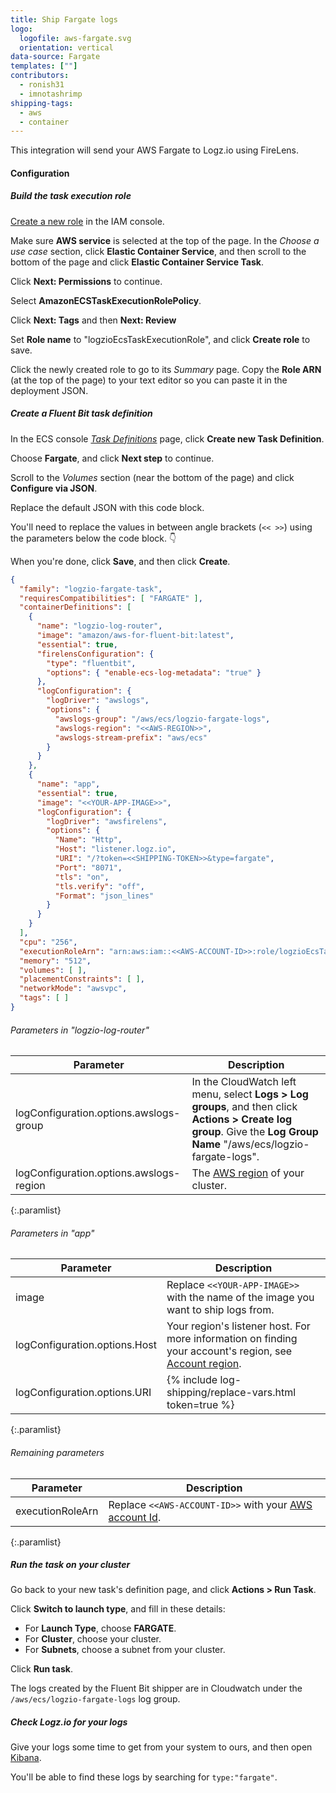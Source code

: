 ```yaml
---
title: Ship Fargate logs
logo:
  logofile: aws-fargate.svg
  orientation: vertical
data-source: Fargate
templates: [""]
contributors:
  - ronish31
  - imnotashrimp
shipping-tags:
  - aws
  - container
---
```


This integration will send your AWS Fargate to Logz.io
using FireLens.

#### Configuration

<div class="tasklist">

##### Build the task execution role

[Create a new role](https://console.aws.amazon.com/iam/home#/roles$new?step=type)
in the IAM console.

Make sure **AWS service** is selected at the top of the page.
In the _Choose a use case_ section,
click **Elastic Container Service**,
and then scroll to the bottom of the page and click **Elastic Container Service Task**.

Click **Next: Permissions** to continue.

Select **AmazonECSTaskExecutionRolePolicy**.

Click **Next: Tags** and then **Next: Review**

Set **Role name** to "logzioEcsTaskExecutionRole",
and click **Create role** to save.

Click the newly created role to go to its _Summary_ page.
Copy the **Role ARN** (at the top of the page) to your text editor
so you can paste it in the deployment JSON.

##### Create a Fluent Bit task definition

In the ECS console
[_Task Definitions_](https://eu-central-1.console.aws.amazon.com/ecs/home?region=eu-central-1#/taskDefinitions)
page,
click **Create new Task Definition**.

Choose **Fargate**,
and click **Next step** to continue.

Scroll to the _Volumes_ section
(near the bottom of the page)
and click
**Configure via JSON**.

Replace the default JSON
with this code block.

You'll need to replace the values in between angle brackets
(`<< >>`)
using the parameters below the code block. 👇

When you're done, click **Save**,
and then click **Create**.

```json
{
  "family": "logzio-fargate-task",
  "requiresCompatibilities": [ "FARGATE" ],
  "containerDefinitions": [
    {
      "name": "logzio-log-router",
      "image": "amazon/aws-for-fluent-bit:latest",
      "essential": true,
      "firelensConfiguration": {
        "type": "fluentbit",
        "options": { "enable-ecs-log-metadata": "true" }
      },
      "logConfiguration": {
        "logDriver": "awslogs",
        "options": {
          "awslogs-group": "/aws/ecs/logzio-fargate-logs",
          "awslogs-region": "<<AWS-REGION>>",
          "awslogs-stream-prefix": "aws/ecs"
        }
      }
    },
    {
      "name": "app",
      "essential": true,
      "image": "<<YOUR-APP-IMAGE>>",
      "logConfiguration": {
        "logDriver": "awsfirelens",
        "options": {
          "Name": "Http",
          "Host": "listener.logz.io",
          "URI": "/?token=<<SHIPPING-TOKEN>>&type=fargate",
          "Port": "8071",
          "tls": "on",
          "tls.verify": "off",
          "Format": "json_lines"
        }
      }
    }
  ],
  "cpu": "256",
  "executionRoleArn": "arn:aws:iam::<<AWS-ACCOUNT-ID>>:role/logzioEcsTaskExecutionRole",
  "memory": "512",
  "volumes": [ ],
  "placementConstraints": [ ],
  "networkMode": "awsvpc",
  "tags": [ ]
}
```

###### Parameters in "logzio-log-router"

| Parameter | Description |
|---|---|
| logConfiguration.options.awslogs-group | In the CloudWatch left menu, select **Logs > Log groups**, and then click **Actions > Create log group**. Give the **Log Group Name** "/aws/ecs/logzio-fargate-logs". |
| logConfiguration.options.awslogs-region | The [AWS region](https://docs.aws.amazon.com/general/latest/gr/rande.html#regional-endpoints) of your cluster. |
{:.paramlist}

###### Parameters in "app"

| Parameter | Description |
|---|---|
| image | Replace `<<YOUR-APP-IMAGE>>` with the name of the image you want to ship logs from. |
| logConfiguration.options.Host | Your region's listener host. For more information on finding your account's region, see [Account region]({{site.baseurl}}/user-guide/accounts/account-region.html). |
| logConfiguration.options.URI | {% include log-shipping/replace-vars.html token=true %} |
{:.paramlist}

###### Remaining parameters

| Parameter | Description |
|---|---|
| executionRoleArn | Replace `<<AWS-ACCOUNT-ID>>` with your [AWS account Id](https://console.aws.amazon.com/billing/home?#/account). |
{:.paramlist}

##### Run the task on your cluster

Go back to your new task's definition page,
and click **Actions > Run Task**.

Click **Switch to launch type**, and fill in these details:

* For **Launch Type**, choose **FARGATE**.
* For **Cluster**, choose your cluster.
* For **Subnets**, choose a subnet from your cluster.

Click **Run task**.

The logs created by the Fluent Bit shipper are in Cloudwatch
under the `/aws/ecs/logzio-fargate-logs` log group.

##### Check Logz.io for your logs

Give your logs some time to get from your system to ours,
and then open [Kibana](https://app.logz.io/#/dashboard/kibana).

You'll be able to find these logs by searching for `type:"fargate"`.

</div>
